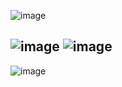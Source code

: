 ![image](https://github.com/user-attachments/assets/2f5f3dfd-ce07-4cf7-af41-469c80b02d5a)

![image](https://github.com/user-attachments/assets/08617a89-c1ef-4405-bea6-2bd0a3ade828)
![image](https://github.com/user-attachments/assets/46ce6c2b-bdad-4aed-88a1-e3cc01cc7d5a)
------------------------------------------------------------------------------------------
![image](https://github.com/user-attachments/assets/fa304423-887b-46b2-8660-2dee8097c540)
